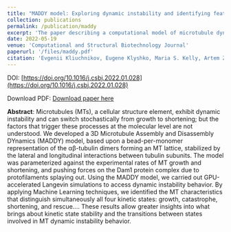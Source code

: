 ```yaml
---
title: "MADDY model: Exploring dynamic instability and identifying features of Microtubules’ Growth, Catastrophe, Shortening, and Rescue"
collection: publications
permalink: /publication/maddy
excerpt: 'The paper describing a computational model of microtubule dynamics'
date: 2022-05-19
venue: 'Computational and Structural Biotechnology Journal'
paperurl: '/files/maddy.pdf'
citation: 'Evgenii Kliuchnikov, Eugene Klyshko, Maria S. Kelly, Artem Zhmurov, Ruxandra I. Dima, Kenneth A. Marx, Valeri Barsegov (2022). &quot;Microtubule assembly and disassembly dynamics model: Exploring dynamic instability and identifying features of Microtubules’ Growth, Catastrophe, Shortening, and Rescue.&quot; <i>Computational and Structural Biotechnology Journal</i>. 20(1).'
---
```


DOI: [https://doi.org/10.1016/j.csbj.2022.01.028](https://doi.org/10.1016/j.csbj.2022.01.028)

Download PDF: [Download paper here](/files/maddy.pdf)

**Abstract**: Microtubules (MTs), a cellular structure element, exhibit dynamic instability and can switch stochastically from growth to shortening; but the factors that trigger these processes at the molecular level are not understood. We developed a 3D Microtubule Assembly and Disassembly DYnamics (MADDY) model, based upon a bead-per-monomer representation of the αβ-tubulin dimers forming an MT lattice, stabilized by the lateral and longitudinal interactions between tubulin subunits. The model was parameterized against the experimental rates of MT growth and shortening, and pushing forces on the Dam1 protein complex due to protofilaments splaying out. Using the MADDY model, we carried out GPU-accelerated Langevin simulations to access dynamic instability behavior. By applying Machine Learning techniques, we identified the MT characteristics that distinguish simultaneously all four kinetic states: growth, catastrophe, shortening, and rescue.... These results allow greater insights into what brings about kinetic state stability and the transitions between states involved in MT dynamic instability behavior.
